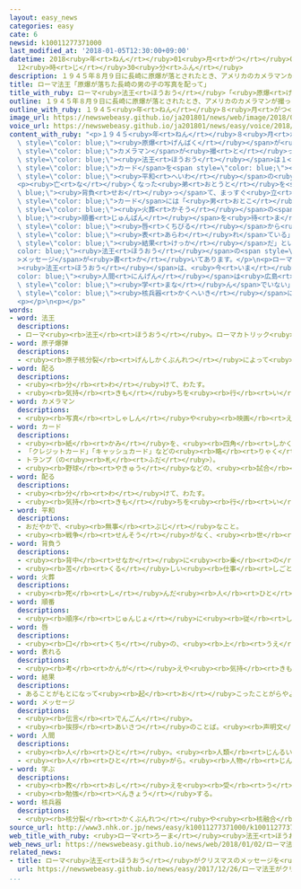```yaml
---
layout: easy_news
categories: easy
cate: 6
newsid: k10011277371000
last_modified_at: '2018-01-05T12:30:00+09:00'
datetime: 2018<ruby>年<rt>ねん</rt></ruby>01<ruby>月<rt>がつ</rt></ruby>05<ruby>日<rt>にち</rt></ruby>
  12<ruby>時<rt>じ</rt></ruby>30<ruby>分<rt>ふん</rt></ruby>
description: １９４５年８月９日に長崎に原爆が落とされたとき、アメリカのカメラマンが撮った男の子の写真があります。
title: ローマ法王「原爆が落ちた長崎の男の子の写真を配って」
title_with_ruby: ローマ<ruby>法王<rt>ほうおう</rt></ruby>「<ruby>原爆<rt>げんばく</rt></ruby>が<ruby>落<rt>お</rt></ruby>ちた<ruby>長崎<rt>ながさき</rt></ruby>の<ruby>男<rt>おとこ</rt></ruby>の<ruby>子<rt>こ</rt></ruby>の<ruby>写真<rt>しゃしん</rt></ruby>を<ruby>配<rt>くば</rt></ruby>って」
outline: １９４５年８月９日に長崎に原爆が落とされたとき、アメリカのカメラマンが撮った男の子の写真があります。
outline_with_ruby: １９４５<ruby>年<rt>ねん</rt></ruby>８<ruby>月<rt>がつ</rt></ruby><ruby>９日<rt>ここのか</rt></ruby>に<ruby>長崎<rt>ながさき</rt></ruby>に<ruby>原爆<rt>げんばく</rt></ruby>が<ruby>落<rt>お</rt></ruby>とされたとき、アメリカのカメラマンが<ruby>撮<rt>と</rt></ruby>った<ruby>男<rt>おとこ</rt></ruby>の<ruby>子<rt>こ</rt></ruby>の<ruby>写真<rt>しゃしん</rt></ruby>があります。
image_url: https://newswebeasy.github.io/ja201801/news/web/image/2018/01/02/K10011277371_1801021318_1801021319_01_02.jpg
voice_url: https://newswebeasy.github.io/ja201801/news/easy/voice/2018/01/05/k10011277371000.mp3
content_with_ruby: "<p>１９４５<ruby>年<rt>ねん</rt></ruby>８<ruby>月<rt>がつ</rt></ruby><ruby>９日<rt>ここのか</rt></ruby>に<ruby>長崎<rt>ながさき</rt></ruby>に<span\
  \ style=\"color: blue;\"><ruby>原爆<rt>げんばく</rt></ruby></span>が<ruby>落<rt>お</rt></ruby>とされたとき、アメリカの<span\
  \ style=\"color: blue;\">カメラマン</span>が<ruby>撮<rt>と</rt></ruby>った<ruby>男<rt>おとこ</rt></ruby>の<ruby>子<rt>こ</rt></ruby>の<ruby>写真<rt>しゃしん</rt></ruby>があります。カトリック<ruby>教会<rt>きょうかい</rt></ruby>のローマ<span\
  \ style=\"color: blue;\"><ruby>法王<rt>ほうおう</rt></ruby></span>は１<ruby>月<rt>がつ</rt></ruby><ruby>１日<rt>ついたち</rt></ruby>から、この<ruby>男<rt>おとこ</rt></ruby>の<ruby>子<rt>こ</rt></ruby>の<ruby>写真<rt>しゃしん</rt></ruby>を<ruby>使<rt>つか</rt></ruby>った<span\
  \ style=\"color: blue;\">カード</span>を<span style=\"color: blue;\"><ruby>配<rt>くば</rt></ruby>る</span>ように<ruby>言<rt>い</rt></ruby>いました。１<ruby>月<rt>がつ</rt></ruby><ruby>１日<rt>ついたち</rt></ruby>は、カトリック<ruby>教会<rt>きょうかい</rt></ruby>が「<ruby>世界<rt>せかい</rt></ruby><span\
  \ style=\"color: blue;\"><ruby>平和<rt>へいわ</rt></ruby></span>の<ruby>日<rt>ひ</rt></ruby>」と<ruby>決<rt>き</rt></ruby>めた<ruby>日<rt>ひ</rt></ruby>です。</p>\n\
  <p><ruby>亡<rt>な</rt></ruby>くなった<ruby>弟<rt>おとうと</rt></ruby>を<span style=\"color:\
  \ blue;\"><ruby>背負<rt>せお</rt></ruby>っ</span>て、まっすぐ<ruby>立<rt>た</rt></ruby>っている<ruby>男<rt>おとこ</rt></ruby>の<ruby>子<rt>こ</rt></ruby>の<ruby>写真<rt>しゃしん</rt></ruby>は「<ruby>焼<rt>や</rt></ruby>き<ruby>場<rt>ば</rt></ruby>に<ruby>立<rt>た</rt></ruby>つ<ruby>少年<rt>しょうねん</rt></ruby>」と<ruby>呼<rt>よ</rt></ruby>ばれています。<span\
  \ style=\"color: blue;\">カード</span>には「<ruby>男<rt>おとこ</rt></ruby>の<ruby>子<rt>こ</rt></ruby>は、<ruby>亡<rt>な</rt></ruby>くなった<ruby>弟<rt>おとうと</rt></ruby>の<span\
  \ style=\"color: blue;\"><ruby>火葬<rt>かそう</rt></ruby></span>の<span style=\"color:\
  \ blue;\"><ruby>順番<rt>じゅんばん</rt></ruby></span>を<ruby>待<rt>ま</rt></ruby>っている。<ruby>強<rt>つよ</rt></ruby>くかんだ<span\
  \ style=\"color: blue;\"><ruby>唇<rt>くちびる</rt></ruby></span>から<ruby>少<rt>すこ</rt></ruby>し<ruby>血<rt>ち</rt></ruby>が<ruby>出<rt>で</rt></ruby>ていて、<ruby>男<rt>おとこ</rt></ruby>の<ruby>子<rt>こ</rt></ruby>の<ruby>悲<rt>かな</rt></ruby>しさが<span\
  \ style=\"color: blue;\"><ruby>表<rt>あらわ</rt></ruby>れ</span>ている」と<ruby>書<rt>か</rt></ruby>いてあります。そして「これが<ruby>戦争<rt>せんそう</rt></ruby>の<span\
  \ style=\"color: blue;\"><ruby>結果<rt>けっか</rt></ruby></span>だ」というローマ<span style=\"\
  color: blue;\"><ruby>法王<rt>ほうおう</rt></ruby></span>の<span style=\"color: blue;\"\
  >メッセージ</span>が<ruby>書<rt>か</rt></ruby>いてあります。</p>\n<p>ローマ<span style=\"color: blue;\"\
  ><ruby>法王<rt>ほうおう</rt></ruby></span>は、<ruby>今<rt>いま</rt></ruby>までも「<span style=\"\
  color: blue;\"><ruby>人間<rt>にんげん</rt></ruby></span>は<ruby>広島<rt>ひろしま</rt></ruby>や<ruby>長崎<rt>ながさき</rt></ruby>から<ruby>何<rt>なに</rt></ruby>も<span\
  \ style=\"color: blue;\"><ruby>学<rt>まな</rt></ruby>ん</span>でいない」などと<ruby>言<rt>い</rt></ruby>って、<span\
  \ style=\"color: blue;\"><ruby>核兵器<rt>かくへいき</rt></ruby></span>に<ruby>反対<rt>はんたい</rt></ruby>してきました。</p>\n\
  <p></p>\n<p></p>"
words:
- word: 法王
  descriptions:
  - ローマ<ruby><rb>法王</rb><rt>ほうおう</rt></ruby>。ローマカトリック<ruby><rb>教会</rb><rt>きょうかい</rt></ruby>の、いちばん<ruby><rb>中心</rb><rt>ちゅうしん</rt></ruby>になる<ruby><rb>人</rb><rt>ひと</rt></ruby>。<ruby><rb>教皇</rb><rt>きょうこう</rt></ruby>。
- word: 原子爆弾
  descriptions:
  - <ruby><rb>原子核分裂</rb><rt>げんしかくぶんれつ</rt></ruby>によって<ruby><rb>起</rb><rt>お</rt></ruby>こる、ものすごい<ruby><rb>力</rb><rt>ちから</rt></ruby>と<ruby><rb>高</rb><rt>たか</rt></ruby>い<ruby><rb>熱</rb><rt>ねつ</rt></ruby>を<ruby><rb>利用</rb><rt>りよう</rt></ruby>した<ruby><rb>爆弾</rb><rt>ばくだん</rt></ruby>。<ruby><rb>一度</rb><rt>いちど</rt></ruby>に<ruby><rb>多</rb><rt>おお</rt></ruby>くの<ruby><rb>人</rb><rt>ひと</rt></ruby>を<ruby><rb>殺</rb><rt>ころ</rt></ruby>す。<ruby><rb>原爆</rb><rt>げんばく</rt></ruby>。
- word: 配る
  descriptions:
  - <ruby><rb>分</rb><rt>わ</rt></ruby>けて、わたす。
  - <ruby><rb>気持</rb><rt>きも</rt></ruby>ちを<ruby><rb>行</rb><rt>い</rt></ruby>きわたらせる。
- word: カメラマン
  descriptions:
  - <ruby><rb>写真</rb><rt>しゃしん</rt></ruby>や<ruby><rb>映画</rb><rt>えいが</rt></ruby>、ビデオなどの<ruby><rb>撮影</rb><rt>さつえい</rt></ruby>をする<ruby><rb>人</rb><rt>ひと</rt></ruby>。
- word: カード
  descriptions:
  - <ruby><rb>紙</rb><rt>かみ</rt></ruby>を、<ruby><rb>四角</rb><rt>しかく</rt></ruby>に<ruby><rb>小</rb><rt>ちい</rt></ruby>さく<ruby><rb>切</rb><rt>き</rt></ruby>ったもの。<ruby><rb>記入</rb><rt>きにゅう</rt></ruby>したり、<ruby><rb>整理</rb><rt>せいり</rt></ruby>するときなどに<ruby><rb>使</rb><rt>つか</rt></ruby>う。
  - 「クレジットカード」「キャッシュカード」などの<ruby><rb>略</rb><rt>りゃく</rt></ruby>。
  - トランプ（の<ruby><rb>札</rb><rt>ふだ</rt></ruby>）。
  - <ruby><rb>野球</rb><rt>やきゅう</rt></ruby>などの、<ruby><rb>試合</rb><rt>しあい</rt></ruby>の<ruby><rb>組</rb><rt>く</rt></ruby>み<ruby><rb>合</rb><rt>あ</rt></ruby>わせ。
- word: 配る
  descriptions:
  - <ruby><rb>分</rb><rt>わ</rt></ruby>けて、わたす。
  - <ruby><rb>気持</rb><rt>きも</rt></ruby>ちを<ruby><rb>行</rb><rt>い</rt></ruby>きわたらせる。
- word: 平和
  descriptions:
  - おだやかで、<ruby><rb>無事</rb><rt>ぶじ</rt></ruby>なこと。
  - <ruby><rb>戦争</rb><rt>せんそう</rt></ruby>がなく、<ruby><rb>世</rb><rt>よ</rt></ruby>の<ruby><rb>中</rb><rt>なか</rt></ruby>が<ruby><rb>無事</rb><rt>ぶじ</rt></ruby>に<ruby><rb>治</rb><rt>おさ</rt></ruby>まっていること。
- word: 背負う
  descriptions:
  - <ruby><rb>背中</rb><rt>せなか</rt></ruby>に<ruby><rb>乗</rb><rt>の</rt></ruby>せる。
  - <ruby><rb>苦</rb><rt>くる</rt></ruby>しい<ruby><rb>仕事</rb><rt>しごと</rt></ruby>や<ruby><rb>責任</rb><rt>せきにん</rt></ruby>を<ruby><rb>引</rb><rt>ひ</rt></ruby>き<ruby><rb>受</rb><rt>う</rt></ruby>ける。
- word: 火葬
  descriptions:
  - <ruby><rb>死</rb><rt>し</rt></ruby>んだ<ruby><rb>人</rb><rt>ひと</rt></ruby>を<ruby><rb>焼</rb><rt>や</rt></ruby>いて、お<ruby><rb>骨</rb><rt>こつ</rt></ruby>にすること。
- word: 順番
  descriptions:
  - <ruby><rb>順序</rb><rt>じゅんじょ</rt></ruby>に<ruby><rb>従</rb><rt>したが</rt></ruby>ってすること。また、その<ruby><rb>順序</rb><rt>じゅんじょ</rt></ruby>。
- word: 唇
  descriptions:
  - <ruby><rb>口</rb><rt>くち</rt></ruby>の、<ruby><rb>上</rb><rt>うえ</rt></ruby>と<ruby><rb>下</rb><rt>した</rt></ruby>のやわらかい<ruby><rb>皮膚</rb><rt>ひふ</rt></ruby>でおおわれたところ。
- word: 表れる
  descriptions:
  - <ruby><rb>考</rb><rt>かんが</rt></ruby>えや<ruby><rb>気持</rb><rt>きも</rt></ruby>ちなどが、<ruby><rb>表面</rb><rt>ひょうめん</rt></ruby>に<ruby><rb>出</rb><rt>で</rt></ruby>る。
- word: 結果
  descriptions:
  - あることがもとになって<ruby><rb>起</rb><rt>お</rt></ruby>こったことがらやようす。
- word: メッセージ
  descriptions:
  - <ruby><rb>伝言</rb><rt>でんごん</rt></ruby>。
  - <ruby><rb>挨拶</rb><rt>あいさつ</rt></ruby>のことば。<ruby><rb>声明文</rb><rt>せいめいぶん</rt></ruby>。
- word: 人間
  descriptions:
  - <ruby><rb>人</rb><rt>ひと</rt></ruby>。<ruby><rb>人類</rb><rt>じんるい</rt></ruby>。
  - <ruby><rb>人</rb><rt>ひと</rt></ruby>がら。<ruby><rb>人物</rb><rt>じんぶつ</rt></ruby>。
- word: 学ぶ
  descriptions:
  - <ruby><rb>教</rb><rt>おし</rt></ruby>えを<ruby><rb>受</rb><rt>う</rt></ruby>ける。<ruby><rb>見習</rb><rt>みなら</rt></ruby>う。
  - <ruby><rb>勉強</rb><rt>べんきょう</rt></ruby>する。
- word: 核兵器
  descriptions:
  - <ruby><rb>核分裂</rb><rt>かくぶんれつ</rt></ruby>や<ruby><rb>核融合</rb><rt>かくゆうごう</rt></ruby>によって<ruby><rb>出</rb><rt>で</rt></ruby>るエネルギーを<ruby><rb>利用</rb><rt>りよう</rt></ruby>した<ruby><rb>兵器</rb><rt>へいき</rt></ruby>。<ruby><rb>原子爆弾</rb><rt>げんしばくだん</rt></ruby>や、<ruby><rb>水素爆弾</rb><rt>すいそばくだん</rt></ruby>など。
source_url: http://www3.nhk.or.jp/news/easy/k10011277371000/k10011277371000.html
web_title_with_ruby: <ruby>ローマ<rt>ろーま</rt></ruby><ruby>法王<rt>ほうおう</rt></ruby> 「これが<ruby>戦争<rt>せんそう</rt></ruby>の<ruby>結末<rt>けつまつ</rt></ruby>だ」<ruby>長崎<rt>ながさき</rt></ruby><ruby>被爆<rt>ひばく</rt></ruby><ruby>写真<rt>しゃしん</rt></ruby><ruby>配布<rt>はいふ</rt></ruby>を<ruby>指示<rt>しじ</rt></ruby>
web_news_url: https://newswebeasy.github.io/news/web/2018/01/02/ローマ法王-これが戦争の結末だ長崎被爆写真配布を指示
related_news:
- title: ローマ<ruby>法王<rt>ほうおう</rt></ruby>がクリスマスのメッセージを<ruby>出<rt>だ</rt></ruby>す
  url: https://newswebeasy.github.io/news/easy/2017/12/26/ローマ法王がクリスマスのメッセージを出す
...
```

